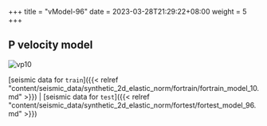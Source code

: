 +++
title = "vModel-96"
date =  2023-03-28T21:29:22+08:00
weight = 5
+++

## P velocity model

![vp10](/images/data_prepare/velocity-model/vp_10.svg?width=40pc) 

[seismic data for `train`]({{< relref "content/seismic_data/synthetic_2d_elastic_norm/fortrain/fortrain_model_10.md" >}}) | 
[seismic data for `test`]({{< relref "content/seismic_data/synthetic_2d_elastic_norm/fortest/fortest_model_96.md" >}})


